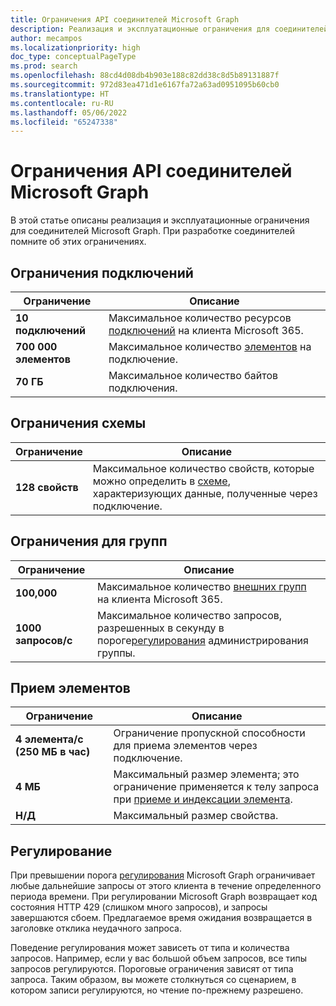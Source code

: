 ```yaml
---
title: Ограничения API соединителей Microsoft Graph
description: Реализация и эксплуатационные ограничения для соединителей Microsoft Graph.
author: mecampos
ms.localizationpriority: high
doc_type: conceptualPageType
ms.prod: search
ms.openlocfilehash: 88cd4d08db4b903e188c82dd38c8d5b89131887f
ms.sourcegitcommit: 972d83ea471d1e6167fa72a63ad0951095b60cb0
ms.translationtype: HT
ms.contentlocale: ru-RU
ms.lasthandoff: 05/06/2022
ms.locfileid: "65247338"
---
```

# <a name="microsoft-graph-connectors-api-limits"></a>Ограничения API соединителей Microsoft Graph

В этой статье описаны реализация и эксплуатационные ограничения для соединителей Microsoft Graph. При разработке соединителей помните об этих ограничениях.

## <a name="connection-limits"></a>Ограничения подключений

| **Ограничение** | **Описание** |
| --------- | --------------- |
| **10 подключений** | Максимальное количество ресурсов [подключений](/graph/api/resources/externalconnectors-externalconnection?view=graph-rest-1.0&preserve-view=true) на клиента Microsoft 365. |
| **700 000 элементов** | Максимальное количество [элементов](/graph/api/resources/externalconnectors-externalitem?view=graph-rest-1.0&preserve-view=true) на подключение. |
| **70 ГБ** | Максимальное количество байтов подключения. |

## <a name="schema-limits"></a>Ограничения схемы

| **Ограничение** | **Описание** |
| --------- | --------------- |
| **128 свойств** | Максимальное количество свойств, которые можно определить в [схеме](/graph/api/resources/externalconnectors-schema?view=graph-rest-1.0&preserve-view=true), характеризующих данные, полученные через подключение. |

## <a name="group-limits"></a>Ограничения для групп

| **Ограничение** | **Описание** |
| --------- | --------------- |
| **100,000** | Максимальное количество [внешних групп](/graph/api/resources/externalconnectors-externalgroup?view=graph-rest-1.0&preserve-view=true) на клиента Microsoft 365. |
| **1000 запросов/с** | Максимальное количество запросов, разрешенных в секунду в пороге[регулирования](#throttling) администрирования группы. |

## <a name="item-ingestion"></a>Прием элементов

| **Ограничение** | **Описание** |
| --------- | --------------- |
| **4 элемента/с (250 МБ в час)** | Ограничение пропускной способности для приема элементов через подключение. |
| **4 МБ** | Максимальный размер элемента; это ограничение применяется к телу запроса при [приеме и индексации элемента](/graph/api/externalconnectors-externalconnection-put-items?view=graph-rest-beta&preserve-view=true&tabs=http&viewFallbackFrom=graph-rest-1.0). |
| **Н/Д** | Максимальный размер свойства. |

## <a name="throttling"></a>Регулирование

При превышении порога [регулирования](throttling.md) Microsoft Graph ограничивает любые дальнейшие запросы от этого клиента в течение определенного периода времени. При регулировании Microsoft Graph возвращает код состояния HTTP 429 (слишком много запросов), и запросы завершаются сбоем. Предлагаемое время ожидания возвращается в заголовке отклика неудачного запроса.

Поведение регулирования может зависеть от типа и количества запросов. Например, если у вас большой объем запросов, все типы запросов регулируются. Пороговые ограничения зависят от типа запроса. Таким образом, вы можете столкнуться со сценарием, в котором записи регулируются, но чтение по-прежнему разрешено.
